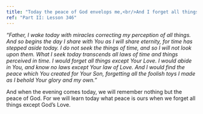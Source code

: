```yaml
---
title: "Today the peace of God envelops me,<br/>And I forget all things except His Love."
ref: "Part II: Lesson 346"
---
```


*“Father, I wake today with miracles correcting my perception of all
things. And so begins the day I share with You as I will share eternity,
for time has stepped aside today. I do not seek the things of time, and
so I will not look upon them. What I seek today transcends all laws of
time and things perceived in time. I would forget all things except Your
Love. I would abide in You, and know no laws except Your law of Love. And
I would find the peace which You created for Your Son, forgetting all
the foolish toys I made as I behold Your glory and my own.”*

And when the evening comes today, we will remember nothing but the peace
of God. For we will learn today what peace is ours when we forget all
things except God’s Love.

